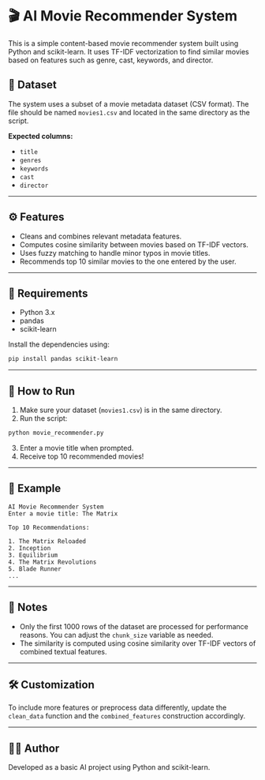 # 🎬 AI Movie Recommender System

This is a simple content-based movie recommender system built using Python and scikit-learn. It uses TF-IDF vectorization to find similar movies based on features such as genre, cast, keywords, and director.



## 📂 Dataset

The system uses a subset of a movie metadata dataset (CSV format). The file should be named `movies1.csv` and located in the same directory as the script.

**Expected columns:**

* `title`
* `genres`
* `keywords`
* `cast`
* `director`

---

## ⚙️ Features

* Cleans and combines relevant metadata features.
* Computes cosine similarity between movies based on TF-IDF vectors.
* Uses fuzzy matching to handle minor typos in movie titles.
* Recommends top 10 similar movies to the one entered by the user.

---

## 🧪 Requirements

* Python 3.x
* pandas
* scikit-learn

Install the dependencies using:

```bash
pip install pandas scikit-learn
```

---

## 🚀 How to Run

1. Make sure your dataset (`movies1.csv`) is in the same directory.
2. Run the script:

```bash
python movie_recommender.py
```

3. Enter a movie title when prompted.
4. Receive top 10 recommended movies!

---

## 📌 Example

```text
AI Movie Recommender System
Enter a movie title: The Matrix

Top 10 Recommendations:

1. The Matrix Reloaded
2. Inception
3. Equilibrium
4. The Matrix Revolutions
5. Blade Runner
...
```

---

## 📎 Notes

* Only the first 1000 rows of the dataset are processed for performance reasons. You can adjust the `chunk_size` variable as needed.
* The similarity is computed using cosine similarity over TF-IDF vectors of combined textual features.

---

## 🛠️ Customization

To include more features or preprocess data differently, update the `clean_data` function and the `combined_features` construction accordingly.

---

## 🧑‍💻 Author

Developed as a basic AI project using Python and scikit-learn.


